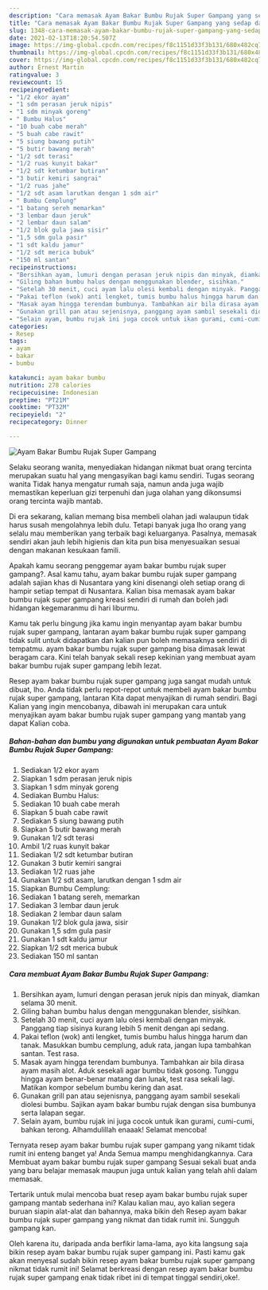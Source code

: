 ```yaml
---
description: "Cara memasak Ayam Bakar Bumbu Rujak Super Gampang yang sedap dan Mudah Dibuat"
title: "Cara memasak Ayam Bakar Bumbu Rujak Super Gampang yang sedap dan Mudah Dibuat"
slug: 1348-cara-memasak-ayam-bakar-bumbu-rujak-super-gampang-yang-sedap-dan-mudah-dibuat
date: 2021-02-13T18:20:54.507Z
image: https://img-global.cpcdn.com/recipes/f8c1151d33f3b131/680x482cq70/ayam-bakar-bumbu-rujak-super-gampang-foto-resep-utama.jpg
thumbnail: https://img-global.cpcdn.com/recipes/f8c1151d33f3b131/680x482cq70/ayam-bakar-bumbu-rujak-super-gampang-foto-resep-utama.jpg
cover: https://img-global.cpcdn.com/recipes/f8c1151d33f3b131/680x482cq70/ayam-bakar-bumbu-rujak-super-gampang-foto-resep-utama.jpg
author: Ernest Martin
ratingvalue: 3
reviewcount: 15
recipeingredient:
- "1/2 ekor ayam"
- "1 sdm perasan jeruk nipis"
- "1 sdm minyak goreng"
- " Bumbu Halus"
- "10 buah cabe merah"
- "5 buah cabe rawit"
- "5 siung bawang putih"
- "5 butir bawang merah"
- "1/2 sdt terasi"
- "1/2 ruas kunyit bakar"
- "1/2 sdt ketumbar butiran"
- "3 butir kemiri sangrai"
- "1/2 ruas jahe"
- "1/2 sdt asam larutkan dengan 1 sdm air"
- " Bumbu Cemplung"
- "1 batang sereh memarkan"
- "3 lembar daun jeruk"
- "2 lembar daun salam"
- "1/2 blok gula jawa sisir"
- "1,5 sdm gula pasir"
- "1 sdt kaldu jamur"
- "1/2 sdt merica bubuk"
- "150 ml santan"
recipeinstructions:
- "Bersihkan ayam, lumuri dengan perasan jeruk nipis dan minyak, diamkan selama 30 menit."
- "Giling bahan bumbu halus dengan menggunakan blender, sisihkan."
- "Setelah 30 menit, cuci ayam lalu olesi kembali dengan minyak. Panggang tiap sisinya kurang lebih 5 menit dengan api sedang."
- "Pakai teflon (wok) anti lengket, tumis bumbu halus hingga harum dan tanak. Masukkan bumbu cemplung, aduk rata, jangan lupa tambahkan santan. Test rasa."
- "Masak ayam hingga terendam bumbunya. Tambahkan air bila dirasa ayam masih alot. Aduk sesekali agar bumbu tidak gosong. Tunggu hingga ayam benar-benar matang dan lunak, test rasa sekali lagi. Matikan kompor sebelum bumbu kering dan asat."
- "Gunakan grill pan atau sejenisnya, panggang ayam sambil sesekali diolesi bumbu. Sajikan ayam bakar bumbu rujak dengan sisa bumbunya serta lalapan segar."
- "Selain ayam, bumbu rujak ini juga cocok untuk ikan gurami, cumi-cumi, bahkan terong. Alhamdulillah enaaak! Selamat mencoba!"
categories:
- Resep
tags:
- ayam
- bakar
- bumbu

katakunci: ayam bakar bumbu 
nutrition: 278 calories
recipecuisine: Indonesian
preptime: "PT21M"
cooktime: "PT32M"
recipeyield: "2"
recipecategory: Dinner

---
```



![Ayam Bakar Bumbu Rujak Super Gampang](https://img-global.cpcdn.com/recipes/f8c1151d33f3b131/680x482cq70/ayam-bakar-bumbu-rujak-super-gampang-foto-resep-utama.jpg)

Selaku seorang wanita, menyediakan hidangan nikmat buat orang tercinta merupakan suatu hal yang mengasyikan bagi kamu sendiri. Tugas seorang  wanita Tidak hanya mengatur rumah saja, namun anda juga wajib memastikan keperluan gizi terpenuhi dan juga olahan yang dikonsumsi orang tercinta wajib mantab.

Di era  sekarang, kalian memang bisa membeli olahan jadi walaupun tidak harus susah mengolahnya lebih dulu. Tetapi banyak juga lho orang yang selalu mau memberikan yang terbaik bagi keluarganya. Pasalnya, memasak sendiri akan jauh lebih higienis dan kita pun bisa menyesuaikan sesuai dengan makanan kesukaan famili. 



Apakah kamu seorang penggemar ayam bakar bumbu rujak super gampang?. Asal kamu tahu, ayam bakar bumbu rujak super gampang adalah sajian khas di Nusantara yang kini disenangi oleh setiap orang di hampir setiap tempat di Nusantara. Kalian bisa memasak ayam bakar bumbu rujak super gampang kreasi sendiri di rumah dan boleh jadi hidangan kegemaranmu di hari liburmu.

Kamu tak perlu bingung jika kamu ingin menyantap ayam bakar bumbu rujak super gampang, lantaran ayam bakar bumbu rujak super gampang tidak sulit untuk didapatkan dan kalian pun boleh memasaknya sendiri di tempatmu. ayam bakar bumbu rujak super gampang bisa dimasak lewat beragam cara. Kini telah banyak sekali resep kekinian yang membuat ayam bakar bumbu rujak super gampang lebih lezat.

Resep ayam bakar bumbu rujak super gampang juga sangat mudah untuk dibuat, lho. Anda tidak perlu repot-repot untuk membeli ayam bakar bumbu rujak super gampang, lantaran Kita dapat menyajikan di rumah sendiri. Bagi Kalian yang ingin mencobanya, dibawah ini merupakan cara untuk menyajikan ayam bakar bumbu rujak super gampang yang mantab yang dapat Kalian coba.

<!--inarticleads1-->

##### Bahan-bahan dan bumbu yang digunakan untuk pembuatan Ayam Bakar Bumbu Rujak Super Gampang:

1. Sediakan 1/2 ekor ayam
1. Siapkan 1 sdm perasan jeruk nipis
1. Siapkan 1 sdm minyak goreng
1. Sediakan  Bumbu Halus:
1. Sediakan 10 buah cabe merah
1. Siapkan 5 buah cabe rawit
1. Sediakan 5 siung bawang putih
1. Siapkan 5 butir bawang merah
1. Gunakan 1/2 sdt terasi
1. Ambil 1/2 ruas kunyit bakar
1. Sediakan 1/2 sdt ketumbar butiran
1. Gunakan 3 butir kemiri sangrai
1. Sediakan 1/2 ruas jahe
1. Gunakan 1/2 sdt asam, larutkan dengan 1 sdm air
1. Siapkan  Bumbu Cemplung:
1. Sediakan 1 batang sereh, memarkan
1. Sediakan 3 lembar daun jeruk
1. Sediakan 2 lembar daun salam
1. Gunakan 1/2 blok gula jawa, sisir
1. Gunakan 1,5 sdm gula pasir
1. Gunakan 1 sdt kaldu jamur
1. Siapkan 1/2 sdt merica bubuk
1. Sediakan 150 ml santan




<!--inarticleads2-->

##### Cara membuat Ayam Bakar Bumbu Rujak Super Gampang:

1. Bersihkan ayam, lumuri dengan perasan jeruk nipis dan minyak, diamkan selama 30 menit.
1. Giling bahan bumbu halus dengan menggunakan blender, sisihkan.
1. Setelah 30 menit, cuci ayam lalu olesi kembali dengan minyak. Panggang tiap sisinya kurang lebih 5 menit dengan api sedang.
1. Pakai teflon (wok) anti lengket, tumis bumbu halus hingga harum dan tanak. Masukkan bumbu cemplung, aduk rata, jangan lupa tambahkan santan. Test rasa.
1. Masak ayam hingga terendam bumbunya. Tambahkan air bila dirasa ayam masih alot. Aduk sesekali agar bumbu tidak gosong. Tunggu hingga ayam benar-benar matang dan lunak, test rasa sekali lagi. Matikan kompor sebelum bumbu kering dan asat.
1. Gunakan grill pan atau sejenisnya, panggang ayam sambil sesekali diolesi bumbu. Sajikan ayam bakar bumbu rujak dengan sisa bumbunya serta lalapan segar.
1. Selain ayam, bumbu rujak ini juga cocok untuk ikan gurami, cumi-cumi, bahkan terong. Alhamdulillah enaaak! Selamat mencoba!




Ternyata resep ayam bakar bumbu rujak super gampang yang nikamt tidak rumit ini enteng banget ya! Anda Semua mampu menghidangkannya. Cara Membuat ayam bakar bumbu rujak super gampang Sesuai sekali buat anda yang baru belajar memasak maupun juga untuk kalian yang telah ahli dalam memasak.

Tertarik untuk mulai mencoba buat resep ayam bakar bumbu rujak super gampang mantab sederhana ini? Kalau kalian mau, ayo kalian segera buruan siapin alat-alat dan bahannya, maka bikin deh Resep ayam bakar bumbu rujak super gampang yang nikmat dan tidak rumit ini. Sungguh gampang kan. 

Oleh karena itu, daripada anda berfikir lama-lama, ayo kita langsung saja bikin resep ayam bakar bumbu rujak super gampang ini. Pasti kamu gak akan menyesal sudah bikin resep ayam bakar bumbu rujak super gampang nikmat tidak rumit ini! Selamat berkreasi dengan resep ayam bakar bumbu rujak super gampang enak tidak ribet ini di tempat tinggal sendiri,oke!.

